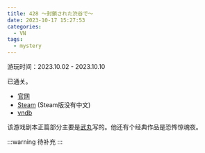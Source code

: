 ```yaml
---
title: 428 ～封鎖された渋谷で～
date: 2023-10-17 15:27:53
categories:
  - VN
tags:
  - mystery
---
```


游玩时间：2023.10.02 - 2023.10.10

已通关。

- [官网](https://www.spike-chunsoft.com/428/)
- [Steam](https://store.steampowered.com/app/648580/428_Shibuya_Scramble/) (Steam版没有中文)
- [vndb](https://vndb.org/v1299)

该游戏剧本正篇部分主要是[武丸](https://bangumi.tv/person/7025)写的。他还有个经典作品是恐怖惊魂夜。

:::warning
待补充
:::
